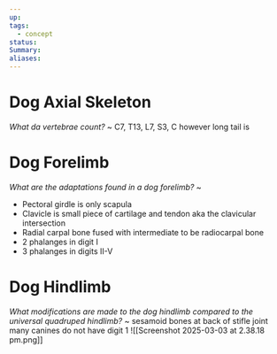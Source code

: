 ```yaml
---
up: 
tags:
  - concept
status: 
Summary:
aliases:
---
```

# Dog Axial Skeleton
*What da vertebrae count?*
~
C7, T13, L7, S3, C however long tail is
<!--SR:!2025-03-13,3,268-->


# Dog Forelimb
*What are the adaptations found in a dog forelimb?*
~
- Pectoral girdle is only scapula
- Clavicle is small piece of cartilage and tendon aka the clavicular intersection
- Radial carpal bone fused with intermediate to be radiocarpal bone
- 2 phalanges in digit I
- 3 phalanges in digits II-V
<!--SR:!2025-03-12,2,248-->

# Dog Hindlimb
*What modifications are made to the dog hindlimb compared to the universal quadruped hindlimb?*
~
sesamoid bones at back of stifle joint
	many canines do not have digit 1
![[Screenshot 2025-03-03 at 2.38.18 pm.png]]
<!--SR:!2025-03-11,1,230-->
